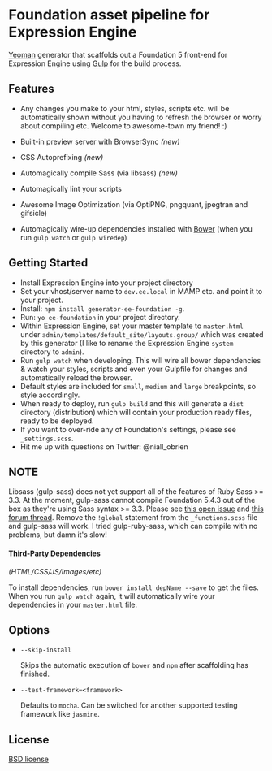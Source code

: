 # Foundation asset pipeline for Expression Engine

[Yeoman](http://yeoman.io) generator that scaffolds out a Foundation 5 front-end for Expression Engine using [Gulp](http://gulpjs.com/) for the build process.

## Features

* Any changes you make to your html, styles, scripts etc. will be automatically shown without you having to refresh the browser or worry about compiling etc. Welcome to awesome-town my friend! :)


* Built-in preview server with BrowserSync *(new)*
* CSS Autoprefixing *(new)*
* Automagically compile Sass (via libsass) *(new)*
* Automagically lint your scripts
* Awesome Image Optimization (via OptiPNG, pngquant, jpegtran and gifsicle)
* Automagically wire-up dependencies installed with [Bower](http://bower.io) (when you run `gulp watch` or `gulp wiredep`)

## Getting Started

- Install Expression Engine into your project directory
- Set your vhost/server name to `dev.ee.local` in MAMP etc. and point it to your project.
- Install: `npm install generator-ee-foundation -g`.
- Run: `yo ee-foundation` in your project directory.
- Within Expression Engine, set your master template to `master.html` under `admin/templates/default_site/layouts.group/` which was created by this generator (I like to rename the Expression Engine `system` directory to `admin`).
- Run `gulp watch` when developing. This will wire all bower dependencies & watch your styles, scripts and even your Gulpfile for changes and automatically reload the browser.
- Default styles are included for `small`, `medium` and `large` breakpoints, so style accordingly.
- When ready to deploy, run `gulp build` and this will generate a `dist` directory (distribution) which will contain your production ready files, ready to be deployed.
- If you want to over-ride any of Foundation's settings, please see `_settings.scss`.
- Hit me up with questions on Twitter: @niall_obrien


## NOTE
Libsass (gulp-sass) does not yet support all of the features of Ruby Sass >= 3.3. At the moment, gulp-sass cannot compile Foundation 5.4.3 out of the box as they're using Sass syntax >= 3.3. Please see [this open issue](https://github.com/zurb/foundation/pull/5632) and [this forum thread](http://foundation.zurb.com/forum/posts/19063-grunt---error-error-reading-values-after----libsass). Remove the `!global` statement from the `_functions.scss` file and gulp-sass will work. I tried gulp-ruby-sass, which can compile with no problems, but damn it's slow!


#### Third-Party Dependencies

*(HTML/CSS/JS/Images/etc)*

To install dependencies, run `bower install depName --save` to get the files. When you run `gulp watch` again, it will automatically wire your dependencies in your `master.html` file.

## Options

* `--skip-install`

  Skips the automatic execution of `bower` and `npm` after scaffolding has finished.

* `--test-framework=<framework>`

  Defaults to `mocha`. Can be switched for another supported testing framework like `jasmine`.


## License

[BSD license](http://opensource.org/licenses/bsd-license.php)
